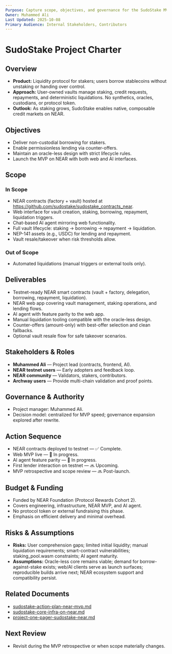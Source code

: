 ```yaml
---
Purpose: Capture scope, objectives, and governance for the SudoStake MVP.
Owner: Muhammed Ali
Last Updated: 2025-10-08
Primary Audience: Internal Stakeholders, Contributors
---
```


# SudoStake Project Charter

## Overview
- **Product:** Liquidity protocol for stakers; users borrow stablecoins without unstaking or handing over control.
- **Approach:** User-owned vaults manage staking, credit requests, repayments, and deterministic liquidations. No synthetics, oracles, custodians, or protocol token.
- **Outlook:** As staking grows, SudoStake enables native, composable credit markets on NEAR.

## Objectives
- Deliver non-custodial borrowing for stakers.
- Enable permissionless lending via counter-offers.
- Maintain an oracle-less design with strict lifecycle rules.
- Launch the MVP on NEAR with both web and AI interfaces.

## Scope

### In Scope
- NEAR contracts (factory + vault) hosted at https://github.com/sudostake/sudostake_contracts_near.
- Web interface for vault creation, staking, borrowing, repayment, liquidation triggers.
- Chat-based AI agent mirroring web functionality.
- Full vault lifecycle: staking → borrowing → repayment → liquidation.
- NEP-141 assets (e.g., USDC) for lending and repayment.
- Vault resale/takeover when risk thresholds allow.

### Out of Scope
- Automated liquidations (manual triggers or external tools only).

## Deliverables
- Testnet-ready NEAR smart contracts (vault + factory, delegation, borrowing, repayment, liquidation).
- NEAR web app covering vault management, staking operations, and lending flows.
- AI agent with feature parity to the web app.
- Manual liquidation tooling compatible with the oracle-less design.
- Counter-offers (amount-only) with best-offer selection and clean fallbacks.
- Optional vault resale flow for safe takeover scenarios.

## Stakeholders & Roles
- **Muhammed Ali** — Project lead (contracts, frontend, AI).
- **NEAR testnet users** — Early adopters and feedback loop.
- **NEAR community** — Validators, stakers, contributors.
- **Archway users** — Provide multi-chain validation and proof points.

## Governance & Authority
- Project manager: Muhammed Ali.
- Decision model: centralized for MVP speed; governance expansion explored after rewrite.

## Action Sequence
- NEAR contracts deployed to testnet — ✅ Complete.
- Web MVP live — 🚧 In progress.
- AI agent feature parity — 🚧 In progress.
- First lender interaction on testnet — 🔜 Upcoming.
- MVP retrospective and scope review — 🔜 Post-launch.

## Budget & Funding
- Funded by NEAR Foundation (Protocol Rewards Cohort 2).
- Covers engineering, infrastructure, NEAR MVP, and AI agent.
- No protocol token or external fundraising this phase.
- Emphasis on efficient delivery and minimal overhead.

## Risks & Assumptions
- **Risks:** User comprehension gaps; limited initial liquidity; manual liquidation requirements; smart-contract vulnerabilities; staking_pool.wasm constraints; AI agent maturity.
- **Assumptions:** Oracle-less core remains viable; demand for borrow-against-stake exists; web/AI clients serve as launch surfaces; reproducible builds arrive next; NEAR ecosystem support and compatibility persist.

## Related Documents
- [sudostake-action-plan-near-mvp.md](../execution/sudostake-action-plan-near-mvp.md)
- [sudostake-core-infra-on-near.md](../systems/sudostake-core-infra-on-near.md)
- [project-one-pager-sudostake-near.md](../overview/project-one-pager-sudostake-near.md)

## Next Review
- Revisit during the MVP retrospective or when scope materially changes.
